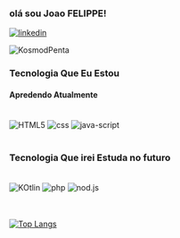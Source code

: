 ### olá sou Joao FELIPPE!

  [![linkedin](https://img.shields.io/badge/LinkedIn-0077B5?style=for-the-badge&logo=linkedin&logoColor=white)](https://www.linkedin.com/in/jo%C3%A3o-felippe-4809a8176/)  

  ![KosmodPenta](https://github-readme-stats.vercel.app/api?username=KosmodPenta&show_icons=true&theme=highcontrast)

### Tecnologia Que Eu Estou
#### Apredendo Atualmente

<div style= "display: inline_block">
<br/>

  <img align="center" alt="HTML5" src="https://img.shields.io/badge/HTML5-E34F26?style=for-the-badge&logo=html5&logoColor=white"/> 
  <img align="center" alt="css" src="https://img.shields.io/badge/CSS3-1572B6?style=for-the-badge&logo=css3&logoColor=white"/> 
  <img align="center" alt="java-script" src="https://img.shields.io/badge/JavaScript-F7DF1E?style=for-the-badge&logo=javascript&logoColor=black"/>
</br>

</div>
<br>

### Tecnologia Que irei Estuda no futuro
 <div style= "display: inline_block">
 <br>
<img align="center" alt="KOtlin" src="https://img.shields.io/badge/Kotlin-0095D5?&style=for-the-badge&logo=kotlin&logoColor=white"/> <img align="center" alt="php" src="https://img.shields.io/badge/PHP-777BB4?style=for-the-badge&logo=php&logoColor=white"/> <img align="center" alt="nod.js" src="https://img.shields.io/badge/Node.js-43853D?style=for-the-badge&logo=node.js&logoColor=white"/> 
 </div><br>
 <br>

[![Top Langs](https://github-readme-stats.vercel.app/api/top-langs/?username=KosmodPenta&layout=compact)](https://github.com/KosmodPenta/github-readme-stats)
